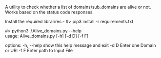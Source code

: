 A utility to check whether a list of domains/sub_domains are alive or not. Works based on the status code responses. 


Install the required librarires:-
#> pip3 install -r requirements.txt



#> python3 .\Alive_domains.py --help             
usage: Alive_domains.py [-h] [-d D] [-f F]

options:
  -h, --help  show this help message and exit
  -d D        Enter one Domain or URl
  -f F        Enter path to Input File


